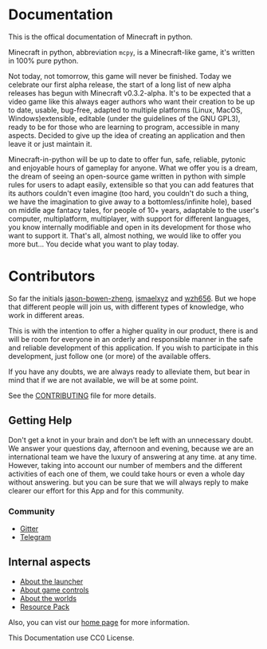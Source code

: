 # Documentation
This is the offical documentation of Minecraft in python.

Minecraft in python, abbreviation `mcpy`, is a Minecraft-like game, it's written in 100% pure python.

Not today, not tomorrow, this game will never be finished. Today we celebrate our first alpha release,
the start of a long list of new alpha releases has begun with Minecraft v0.3.2-alpha.
It's to be expected that a video game like this always eager authors who want their creation to be up to date,
usable, bug-free, adapted to multiple platforms (Linux, MacOS, Windows)extensible, 
editable (under the guidelines of the GNU GPL3), ready to be
for those who are learning to program, accessible in many aspects. Decided to give up the idea of creating
an application and then leave it or just maintain it.

Minecraft-in-python will be up to date to offer fun, safe, reliable, pytonic and enjoyable
hours of gameplay for anyone. 
What we offer you is a dream, the dream of seeing an open-source game written in python with
simple rules for users to adapt easily, extensible so that you can add features that its authors
couldn't even imagine (too hard, you couldn't do such a thing, we have the imagination
to give away to a bottomless/infinite hole), based on middle age fantacy tales,  for people of 10+ years,
adaptable to the user's computer, multiplatform, multiplayer, with support for different languages, you
know internally modifiable and open in its development for those who want to support it. That's all, almost
nothing, we would like to offer you more but... You decide what you want to play today.

# Contributors
So far the initials [jason-bowen-zheng](https://github.com/jason-bowen-zheng), [ismaelxyz](https://github.com/ismaelxyz) and
[wzh656](https://github.com/wzh656). But we hope that different people will join us, with different types of knowledge,
who work in different areas.

This is with the intention to offer a higher quality in our product, there is and will be room for everyone in an
orderly and responsible manner in the safe and reliable development of this application.
If you wish to participate in this development, just follow one (or more) of the available offers.

If you have any doubts, we are always ready to alleviate them, but bear in mind that if we are not available, we will be at
some point.

See the [CONTRIBUTING](about/contributing.md) file for more details.

## Getting Help
Don't get a knot in your brain and don't be left with an unnecessary doubt. We answer your questions day, afternoon and
evening, because we are an international team we have the luxury of answering at any time.
at any time. However, taking into account our number of members and the different activities of each one of them, we
could take hours or even a whole day without answering. but you can be sure that we will always reply to make clearer
our effort for this App and for this community.

### Community

- [Gitter](https://gitter.im/Minecraft-in-python/community)
- [Telegram](https://t.me/minecraftInPython)

## Internal aspects

- [About the launcher](launcher.md)
- [About game controls](game/control-player.md)
- [About the worlds](game/world.md)
- [Resource Pack](pack-res.md)

Also, you can vist our [home page](https://minecraft-in-python.github.io) for more information.

This Documentation use CC0 License.
